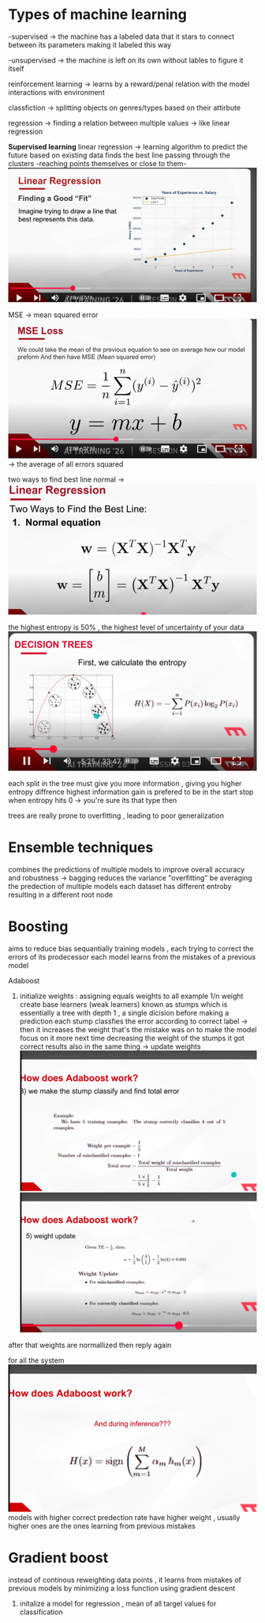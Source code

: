 # Types of machine learning
-supervised -> the machine has a labeled data that it stars to connect between its parameters making it labeled this way

-unsupervised -> the machine is left on its own without lables to figure it itself

reinforcement learning -> learns by a reward/penal relation with the model interactions with environment 

classfiction -> splitting objects on genres/types based on their attirbute 

regression -> finding a relation between multiple values -> like linear regression 

__Supervised learning__
linear regression -> learning algorithm to predict the future based on existing data 
finds the best line passing through the clusters -reaching points themselves or close to them-
![alt text](image.png)

MSE -> mean squared error ![alt text](image-1.png) -> the average of all errors squared 

two ways to find best line 
normal -> ![alt text](image-2.png)

the highest entropy is 50% , the highest level of uncertainty of your data 
![alt text](<Screenshot from 2025-08-06 10-19-14.png>)

each split in the tree must give you more information , giving you higher entropy diffrence 
highest information gain is prefered to be in the start 
stop when entropy hits 0 -> you're sure its that type then 

trees are really prone to overfitting , leading to poor generalization 

# Ensemble techniques
combines the predictions of multiple models to improve overall accuracy and robustness 
-> bagging 
reduces the variance "overfitting" be averaging the predection of multiple models 
each dataset has different entroby resulting in a different root node

# Boosting
aims to reduce bias sequantially training models , each trying to correct the errors of its prodecessor
each model learns from the mistakes of a previous model

Adaboost 
1) initialize weights : assigning equals weights to all example 1/n weight 
create base learners (weak learners) known as stumps which is essentially a tree with depth 1 , a single dicision before making a prediction 
each stump classfies the error according to correct label 
-> then it increases the weight that's the mistake was on to make the model focus on it more next time
decreasing the weight of the stumps it got correct results also in the same thing -> update weights
![alt text](image-3.png)
![alt text](image-4.png)

after that weights are normallized 
then reply again 

for all the system
![alt text](image-5.png)
models with higher correct predection rate have higher weight , usually higher ones are the ones learning from previous mistakes

# Gradient boost
instead of continous reweighting data points , it learns from mistakes of previous models by minimizing a loss function using gradient descent 
1) initalize a model for regression , mean of all targel values for classification